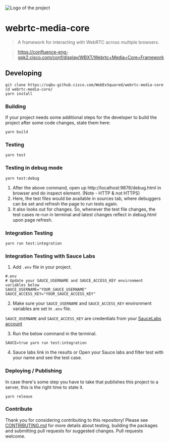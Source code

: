 ![Logo of the project](https://avatars.githubusercontent.com/u/15900782?s=100&v=4)
# webrtc-media-core

> A framework for interacting with WebRTC across multiple browsers.

> https://confluence-eng-gpk2.cisco.com/conf/display/WBXT/Webrtc+Media+Core+Framework

 
## Developing

```shell
git clone https://sqbu-github.cisco.com/WebExSquared/webrtc-media-core
cd webrtc-media-core/
yarn install
```

### Building

If your project needs some additional steps for the developer to build the
project after some code changes, state them here:

```shell
yarn build
```

### Testing

```shell
yarn test
```

### Testing in debug mode

```shell
yarn test:debug
```

1.	After the above command, open up http://localhost:9876/debug.html in browser and do inspect element. (Note - HTTP & not HTTPS)
1.	Here, the test files would be available in sources tab, where debuggers can be set and refresh the page to run tests again.
1.	It also looks out for changes. So, whenever the test file changes, the test cases re-run in terminal and latest changes reflect in debug.html upon page refresh.

### Integration Testing

```shell
yarn run test:integration
```

### Integration Testing with Sauce Labs

1. Add ```.env``` file in your project.
```shell
#.env
# Update your SAUCE_USERNAME and SAUCE_ACCESS_KEY environment variables below
SAUCE_USERNAME="YOUR_SAUCE_USERNAME"
SAUCE_ACCESS_KEY="YOUR_SAUCE_ACCESS_KEY"
```
2. Make sure your `SAUCE_USERNAME` and `SAUCE_ACCESS_KEY` environment variables are set in ```.env``` file.

`SAUCE_USERNAME` and `SAUCE_ACCESS_KEY` are credentials from your [SauceLabs account](https://docs.saucelabs.com/basics/environment-variables/)

3. Run the below command in the terminal.
```shell
SAUCE=true yarn run test:integration
```
4. Sauce labs link in the results or Open your Sauce labs and filter test with your name and see the test case.

### Deploying / Publishing

In case there's some step you have to take that publishes this project to a
server, this is the right time to state it.

```shell
yarn release
```

### Contribute

Thank you for considering contributing to this repository!
Please see [CONTRIBUTING.md](./CONTRIBUTING.md) for more details about testing, building the packages
and submitting pull requests for suggested changes. Pull requests welcome. 